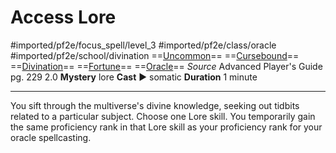 # Access Lore
#imported/pf2e/focus_spell/level_3 #imported/pf2e/class/oracle #imported/pf2e/school/divination 
==[Uncommon](uncommon.md)== ==[Cursebound](../../../Traits/Cursebound.md)== ==[Divination](divination.md)== ==[Fortune](fortune.md)== ==[Oracle](../../../Traits/Oracle.md)==
*Source* Advanced Player's Guide pg. 229 2.0
**Mystery** lore
**Cast** ► somatic
**Duration** 1 minute

---
You sift through the multiverse's divine knowledge, seeking out tidbits related to a particular subject. Choose one Lore skill. You temporarily gain the same proficiency rank in that Lore skill as your proficiency rank for your oracle spellcasting.